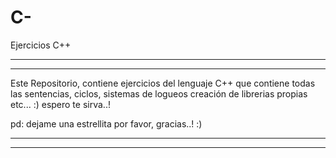# C-
Ejercicios C++

***************************************************************
***************************************************************


Este Repositorio, contiene ejercicios del lenguaje C++ que
contiene todas las sentencias, ciclos, sistemas de logueos
creación de librerias propias etc... :) espero te sirva..!

pd: dejame una estrellita por favor, gracias..! :)


***************************************************************
***************************************************************
